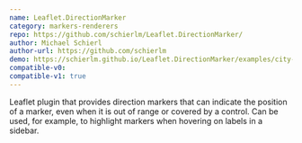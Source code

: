 ```yaml
---
name: Leaflet.DirectionMarker
category: markers-renderers
repo: https://github.com/schierlm/Leaflet.DirectionMarker/
author: Michael Schierl
author-url: https://github.com/schierlm
demo: https://schierlm.github.io/Leaflet.DirectionMarker/examples/city-example.html
compatible-v0:
compatible-v1: true
---
```


Leaflet plugin that provides direction markers that can indicate the position of a marker, even when it is out of range or covered by a control. Can be used, for example, to highlight markers when hovering on labels in a sidebar.
